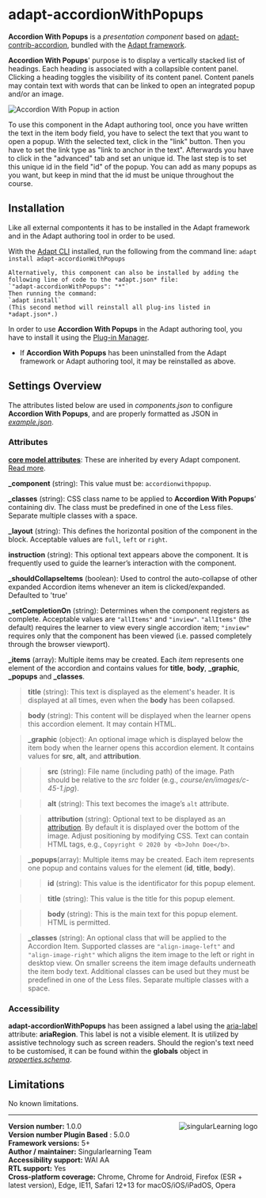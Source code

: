 # adapt-accordionWithPopups  

**Accordion With Popups** is a *presentation component* based on [adapt-contrib-accordion](https://github.com/adaptlearning/adapt-contrib-accordion), bundled with the [Adapt framework](https://github.com/adaptlearning/adapt_framework).  

**Accordion With Popups**' purpose is to display a vertically stacked list of headings. Each heading is associated with a collapsible content panel. Clicking a heading toggles the visibility of its content panel. Content panels may contain text with words that can be linked to open an integrated popup and/or an image.

<img src="https://gitlab.com/SingularLearning/documentation/-/raw/master/adapt_learning/plugins/images/adapt-accordionWithPopups.gif" alt="Accordion With Popup in action">

To use this component in the Adapt authoring tool, once you have written the text in the item body field, you have to select the text that you want to open a popup. With the selected text, click in the "link" button. Then you have to set the link type as "link to anchor in the text". Afterwards you have to click in the "advanced" tab and set an unique id. The last step is to set this unique id in the field "id" of the popup.
You can add as many popups as you want, but keep in mind that the id must be unique throughout the course.

## Installation

Like all external compontents it has to be installed in the Adapt framework and in the Adapt authoring tool in order to be used.

With the [Adapt CLI](https://github.com/adaptlearning/adapt-cli) installed, run the following from the command line: 
`adapt install adapt-accordionWithPopups `


    Alternatively, this component can also be installed by adding the following line of code to the *adapt.json* file:
    `"adapt-accordionWithPopups": "*"`
    Then running the command:
    `adapt install`
    (This second method will reinstall all plug-ins listed in *adapt.json*.)

In order to use **Accordion With Popups** in the Adapt authoring tool, you have to install it using the [Plug-in Manager](https://github.com/adaptlearning/adapt_authoring/wiki/Plugin-Management).

* If **Accordion With Popups** has been uninstalled from the Adapt framework or Adapt authoring tool, it may be reinstalled as above.

## Settings Overview

The attributes listed below are used in *components.json* to configure **Accordion With Popups**, and are properly formatted as JSON in [*example.json*](https://gitlab.com/singular-adapt/adapt-accordionWithPopups/blob/master/example.json).

### Attributes

[**core model attributes**](https://github.com/adaptlearning/adapt_framework/wiki/Core-model-attributes): These are inherited by every Adapt component. [Read more](https://github.com/adaptlearning/adapt_framework/wiki/Core-model-attributes).

**\_component** (string): This value must be: `accordionwithpopup`.

**\_classes** (string): CSS class name to be applied to **Accordion With Popups**’ containing div. The class must be predefined in one of the Less files. Separate multiple classes with a space.

**\_layout** (string): This defines the horizontal position of the component in the block. Acceptable values are `full`, `left` or `right`.

**instruction** (string): This optional text appears above the component. It is frequently used to
guide the learner’s interaction with the component.

**\_shouldCollapseItems** (boolean): Used to control the auto-collapse of other expanded Accordion items whenever an item is clicked/expanded. Defaulted to 'true'

**\_setCompletionOn** (string): Determines when the component registers as complete. Acceptable values are `"allItems"` and `"inview"`. `"allItems"` (the default) requires the learner to view every single accordion item; `"inview"` requires only that the component has been viewed (i.e. passed completely through the browser viewport).

**\_items** (array): Multiple items may be created. Each _item_ represents one element of the accordion and contains values for **title**, **body**, **\_graphic**, **\_popups** and **\_classes**.

>**title** (string): This text is displayed as the element's header. It is displayed at all times, even when the **body** has been collapsed.

>**body** (string): This content will be displayed when the learner opens this accordion element. It may contain HTML.

>**\_graphic** (object): An optional image which is displayed below the item body when the learner opens this accordion element. It contains values for **src**, **alt**, and **attribution**.

>>**src** (string): File name (including path) of the image. Path should be relative to the *src* folder (e.g., *course/en/images/c-45-1.jpg*).

>>**alt** (string): This text becomes the image’s `alt` attribute.

>>**attribution** (string): Optional text to be displayed as an [attribution](https://wiki.creativecommons.org/Best_practices_for_attribution). By default it is displayed over the bottom of the image. Adjust positioning by modifying CSS. Text can contain HTML tags, e.g., `Copyright © 2020 by <b>John Doe</b>`.


>**\_popups**(array): Multiple items may be created. Each item represents one popup and contains values for the element (**id**, **title**, **body**).

>>**id** (string): This value is the identificator for this popup element.

>>**title** (string): This value is the title for this popup element.

>>**body** (string): This is the main text for this popup element. HTML is permitted.

>**\_classes** (string): An optional class that will be applied to the Accordion Item. Supported classes are `"align-image-left"` and `"align-image-right"` which aligns the item image to the left or right in desktop view. On smaller screens the item image defaults underneath the item body text. Additional classes can be used but they must be predefined in one of the Less files. Separate multiple classes with a space.

### Accessibility
**adapt-accordionWithPopups** has been assigned a label using the [aria-label](https://github.com/adaptlearning/adapt_framework/wiki/Aria-Labels) attribute: **ariaRegion**. This label is not a visible element. It is utilized by assistive technology such as screen readers. Should the region's text need to be customised, it can be found within the **globals** object in [*properties.schema*](https://github.com/adaptlearning/adapt-contrib-accordion/blob/master/properties.schema).


## Limitations

No known limitations.

----------------------------
**Version number:**  1.0.0   <a href="https://singularlearning.com/" target="_blank"><img src="https://singularlearning.com/logo/singularLearning.png" alt="singularLearning logo" align="right"></a>  
**Version number Plugin Based** : 5.0.0  
**Framework versions:** 5+  
**Author / maintainer:** Singularlearning Team  
**Accessibility support:** WAI AA  
**RTL support:** Yes  
**Cross-platform coverage:** Chrome, Chrome for Android, Firefox (ESR + latest version), Edge, IE11, Safari 12+13 for macOS/iOS/iPadOS, Opera  
